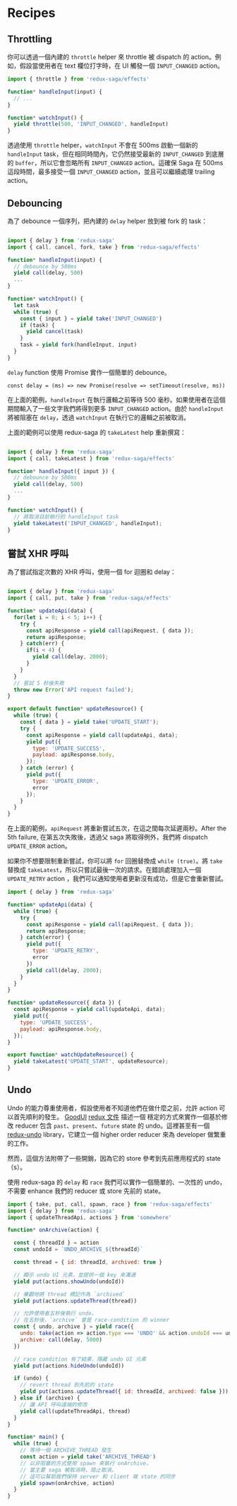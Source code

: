 # Recipes

## Throttling

你可以透過一個內建的 `throttle` helper 來 throttle 被 dispatch 的 action。例如，假設當使用者在 text 欄位打字時，在 UI 觸發一個 `INPUT_CHANGED` action。

```javascript
import { throttle } from 'redux-saga/effects'

function* handleInput(input) {
  // ...
}

function* watchInput() {
  yield throttle(500, 'INPUT_CHANGED', handleInput)
}
```

透過使用 `throttle` helper，`watchInput` 不會在 500ms 啟動一個新的 `handleInput` task，但在相同時間內，它仍然接受最新的 `INPUT_CHANGED` 到底層的 `buffer`，所以它會忽略所有 `INPUT_CHANGED` action。這確保 Saga 在 500ms 這段時間，最多接受一個 `INPUT_CHANGED` action，並且可以繼續處理 trailing action。

## Debouncing

為了 debounce 一個序列，把內建的 `delay` helper 放到被 fork 的 task：

```javascript

import { delay } from 'redux-saga'
import { call, cancel, fork, take } from 'redux-saga/effects'

function* handleInput(input) {
  // debounce by 500ms
  yield call(delay, 500)
  ...
}

function* watchInput() {
  let task
  while (true) {
    const { input } = yield take('INPUT_CHANGED')
    if (task) {
      yield cancel(task)
    }
    task = yield fork(handleInput, input)
  }
}
```

`delay` function 使用 Promise 實作一個簡單的 debounce。

```
const delay = (ms) => new Promise(resolve => setTimeout(resolve, ms))
```

在上面的範例，`handleInput` 在執行邏輯之前等待 500 毫秒。如果使用者在這個期間輸入了一些文字我們將得到更多 `INPUT_CHANGED` action。由於 `handleInput` 將被阻塞在 `delay`，透過 `watchInput` 在執行它的邏輯之前被取消。

上面的範例可以使用 redux-saga 的 `takeLatest` help 重新撰寫：

```javascript

import { delay } from 'redux-saga'
import { call, takeLatest } from 'redux-saga/effects'

function* handleInput({ input }) {
  // debounce by 500ms
  yield call(delay, 500)
  ...
}

function* watchInput() {
  // 將取消目前執行的 handleInput task
  yield takeLatest('INPUT_CHANGED', handleInput);
}
```

## 嘗試 XHR 呼叫

為了嘗試指定次數的 XHR 呼叫，使用一個 for 迴圈和 delay：

```javascript

import { delay } from 'redux-saga'
import { call, put, take } from 'redux-saga/effects'

function* updateApi(data) {
  for(let i = 0; i < 5; i++) {
    try {
      const apiResponse = yield call(apiRequest, { data });
      return apiResponse;
    } catch(err) {
      if(i < 4) {
        yield call(delay, 2000);
      }
    }
  }
  // 嘗試 5 秒後失敗
  throw new Error('API request failed');
}

export default function* updateResource() {
  while (true) {
    const { data } = yield take('UPDATE_START');
    try {
      const apiResponse = yield call(updateApi, data);
      yield put({
        type: 'UPDATE_SUCCESS',
        payload: apiResponse.body,
      });
    } catch (error) {
      yield put({
        type: 'UPDATE_ERROR',
        error
      });
    }
  }
}

```

在上面的範例，`apiRequest` 將重新嘗試五次，在這之間每次延遲兩秒。After the 5th failure, 在第五次失敗後，透過父 saga 將取得例外，我們將 dispatch `UPDATE_ERROR` action。

如果你不想要限制重新嘗試，你可以將 `for` 回圈替換成 `while (true)`。將 `take` 替換成 `takeLatest`，所以只嘗試最後一次的請求。在錯誤處理加入一個 `UPDATE_RETRY` action ，我們可以通知使用者更新沒有成功，但是它會重新嘗試。

```javascript
import { delay } from 'redux-saga'

function* updateApi(data) {
  while (true) {
    try {
      const apiResponse = yield call(apiRequest, { data });
      return apiResponse;
    } catch(error) {
      yield put({
        type: 'UPDATE_RETRY',
        error
      })
      yield call(delay, 2000);
    }
  }
}

function* updateResource({ data }) {
  const apiResponse = yield call(updateApi, data);
  yield put({
    type: 'UPDATE_SUCCESS',
    payload: apiResponse.body,
  });
}

export function* watchUpdateResource() {
  yield takeLatest('UPDATE_START', updateResource);
}

```

## Undo

Undo 的能力尊重使用者，假設使用者不知道他們在做什麼之前，允許 action 可以首先順利的發生。 [GoodUI](https://goodui.org/#8)
[redux 文件](http://redux.js.org/docs/recipes/ImplementingUndoHistory.html) 描述一個
穩定的方式來實作一個基於修改 reducer 包含 `past`、`present`、`future` state 的 undo。這裡甚至有一個 [redux-undo](https://github.com/omnidan/redux-undo) library，它建立一個 higher order reducer 來為 developer 做繁重的工作。

然而，這個方法附帶了一些開銷，因為它的 store 參考到先前應用程式的 state（s）。

使用 redux-saga 的 `delay` 和 `race` 我們可以實作一個簡單的、一次性的 undo，不需要 enhance 我們的 reducer 或 store 先前的 state。

```javascript
import { take, put, call, spawn, race } from 'redux-saga/effects'
import { delay } from 'redux-saga'
import { updateThreadApi, actions } from 'somewhere'

function* onArchive(action) {

  const { threadId } = action
  const undoId = `UNDO_ARCHIVE_${threadId}`

  const thread = { id: threadId, archived: true }

  // 顯示 undo UI 元素，並提供一個 key 來溝通
  yield put(actions.showUndo(undoId))

  // 樂觀地將 thread 標記作為 `archived`
  yield put(actions.updateThread(thread))

  // 允許使用者五秒後執行 undo。
  // 在五秒後，`archive` 會是 race-condition 的 winner
  const { undo, archive } = yield race({
    undo: take(action => action.type === 'UNDO' && action.undoId === undoId),
    archive: call(delay, 5000)
  })

  // race condition 有了結果，隱藏 undo UI 元素
  yield put(actions.hideUndo(undoId))

  if (undo) {
    // revert thread 到先前的 state
    yield put(actions.updateThread({ id: threadId, archived: false }))
  } else if (archive) {
    // 讓 API 呼叫遠端的修改
    yield call(updateThreadApi, thread)
  }
}

function* main() {
  while (true) {
    // 等待一個 ARCHIVE_THREAD 發生
    const action = yield take('ARCHIVE_THREAD')
    // 以非阻塞的方式使用 spawn 來執行 onArchive，
    // 當主要 saga 被取消時，阻止取消。
    // 這可以幫助我們保持 server 和 client 端 state 的同步
    yield spawn(onArchive, action)
  }
}
```
